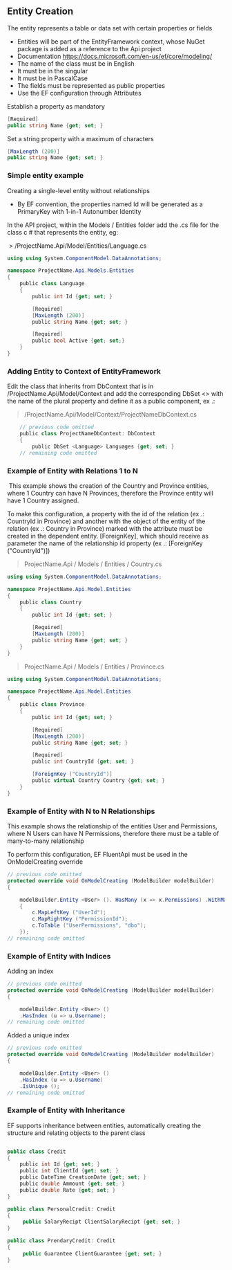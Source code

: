 
## Entity Creation

The entity represents a table or data set with certain properties or fields

- Entities will be part of the EntityFramework context, whose NuGet package is added as a reference to the Api project
- Documentation https://docs.microsoft.com/en-us/ef/core/modeling/
- The name of the class must be in English
- It must be in the singular
- It must be in PascalCase
- The fields must be represented as public properties
- Use the EF configuration through Attributes

Establish a property as mandatory
```csharp
[Required]
public string Name {get; set; }
```

Set a string property with a maximum of characters
```csharp
[MaxLength (200)]
public string Name {get; set; }
```
### Simple entity example

Creating a single-level entity without relationships

- By EF convention, the properties named Id will be generated as a PrimaryKey with 1-in-1 Autonumber Identity

In the API project, within the Models / Entities folder add the .cs file for the class c # that represents the entity, eg:

 > /ProjectName.Api/Model/Entities/Language.cs

```csharp
using using System.ComponentModel.DataAnnotations;

namespace ProjectName.Api.Models.Entities
{
    public class Language
    {
        public int Id {get; set; }

        [Required]
        [MaxLength (200)]
        public string Name {get; set; }

        [Required]
        public bool Active {get; set;}
    }
}
```

### Adding Entity to Context of EntityFramework

Edit the class that inherits from DbContext that is in /ProjectName.Api/Model/Context and add the corresponding DbSet <> with the name of the plural property and define it as a public component, ex .:

> /ProjectName.Api/Model/Context/ProjectNameDbContext.cs

```csharp
    // previous code omitted
    public class ProjectNameDbContext: DbContext
    {
        public DbSet <Language> Languages ​​{get; set; }
    // remaining code omitted
```

### Example of Entity with Relations 1 to N

 This example shows the creation of the Country and Province entities, where 1 Country can have N Provinces, therefore the Province entity will have 1 Country assigned.

To make this configuration, a property with the id of the relation (ex .: CountryId in Province) and another with the object of the entity of the relation (ex .: Country in Province) marked with the attribute must be created in the dependent entity. [ForeignKey], which should receive as parameter the name of the relationship id property (ex .: [ForeignKey ("CountryId")])

> ProjectName.Api / Models / Entities / Country.cs
```csharp
using using System.ComponentModel.DataAnnotations;

namespace ProjectName.Api.Model.Entities
{
    public class Country
    {
        public int Id {get; set; }

        [Required]
        [MaxLength (200)]
        public string Name {get; set; }
    }
}
```

> ProjectName.Api / Models / Entities / Province.cs
```csharp
using using System.ComponentModel.DataAnnotations;

namespace ProjectName.Api.Model.Entities
{
    public class Province
    {
        public int Id {get; set; }

        [Required]
        [MaxLength (200)]
        public string Name {get; set; }

        [Required]
        public int CountryId {get; set; }

        [ForeignKey ("CountryId")]
        public virtual Country Country {get; set; }
    }
}
```

### Example of Entity with N to N Relationships

This example shows the relationship of the entities User and Permissions, where N Users can have N Permissions, therefore there must be a table of many-to-many relationship

To perform this configuration, EF FluentApi must be used in the OnModelCreating override

```csharp
// previous code omitted
protected override void OnModelCreating (ModelBuilder modelBuilder)
{

    modelBuilder.Entity <User> (). HasMany (x => x.Permissions) .WithMany (). Map (c =>
    {
        c.MapLeftKey ("UserId");
        c.MapRightKey ("PermissionId");
        c.ToTable ("UserPermissions", "dbo");
    });
// remaining code omitted
```
### Example of Entity with Indices

Adding an index
```csharp
// previous code omitted
protected override void OnModelCreating (ModelBuilder modelBuilder)
{

    modelBuilder.Entity <User> ()
    .HasIndex (u => u.Username);
// remaining code omitted
```

Added a unique index
```csharp
// previous code omitted
protected override void OnModelCreating (ModelBuilder modelBuilder)
{

    modelBuilder.Entity <User> ()
    .HasIndex (u => u.Username)
    .IsUnique ();
// remaining code omitted
```

### Example of Entity with Inheritance

EF supports inheritance between entities, automatically creating the structure and relating objects to the parent class

```csharp

public class Credit
{
    public int Id {get; set; }
    public int ClientId {get; set; }
    public DateTime CreationDate {get; set; }
    public double Ammount {get; set; }
    public double Rate {get; set; }
}

public class PersonalCredit: Credit
{
     public SalaryRecipt ClientSalaryRecipt {get; set; }
}

public class PrendaryCredit: Credit
{
     public Guarantee ClientGuarantee {get; set; }
}
```